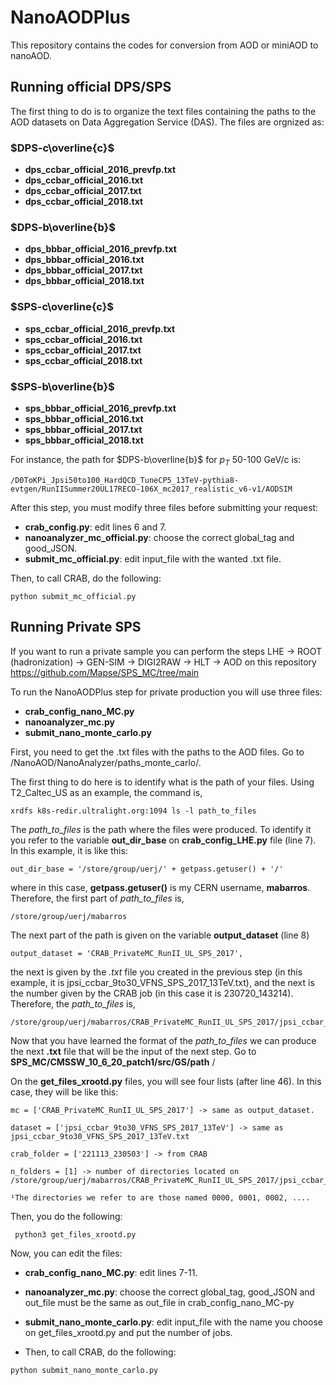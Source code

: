 # NanoAODPlus
This repository contains the codes for conversion from AOD or miniAOD to nanoAOD.

## Running official DPS/SPS

The first thing to do is to organize the text files containing the paths to the AOD datasets on Data Aggregation Service (DAS). The files are orgnized as:

### $DPS-c\overline{c}$

* **dps_ccbar_official_2016_prevfp.txt**
* **dps_ccbar_official_2016.txt**
* **dps_ccbar_official_2017.txt**
* **dps_ccbar_official_2018.txt**

### $DPS-b\overline{b}$

* **dps_bbbar_official_2016_prevfp.txt**
* **dps_bbbar_official_2016.txt**
* **dps_bbbar_official_2017.txt**
* **dps_bbbar_official_2018.txt**

### $SPS-c\overline{c}$

* **sps_ccbar_official_2016_prevfp.txt**
* **sps_ccbar_official_2016.txt**
* **sps_ccbar_official_2017.txt**
* **sps_ccbar_official_2018.txt**

### $SPS-b\overline{b}$

* **sps_bbbar_official_2016_prevfp.txt**
* **sps_bbbar_official_2016.txt**
* **sps_bbbar_official_2017.txt**
* **sps_bbbar_official_2018.txt**

For instance, the path for $DPS-b\overline{b}$ for $p_T$ 50-100 GeV/c is:

```
/D0ToKPi_Jpsi50to100_HardQCD_TuneCP5_13TeV-pythia8-evtgen/RunIISummer20UL17RECO-106X_mc2017_realistic_v6-v1/AODSIM
```
After this step, you must modify three files before submitting your request:

* **crab_config.py**: edit lines 6 and 7.
* **nanoanalyzer_mc_official.py**: choose the correct global_tag and good_JSON. 
* **submit_mc_official.py**: edit input_file with the wanted .txt file.

Then, to call CRAB, do the following:

```
python submit_mc_official.py
```
## Running Private SPS

If you want to run a private sample you can perform the steps LHE -> ROOT (hadronization) -> GEN-SIM -> DIGI2RAW -> HLT -> AOD on this repository https://github.com/Mapse/SPS_MC/tree/main

To run the NanoAODPlus step for private production you will use three files:

* **crab_config_nano_MC.py**
* **nanoanalyzer_mc.py**
* **submit_nano_monte_carlo.py**

First, you need to get the .txt files with the paths to the AOD files. Go to /NanoAOD/NanoAnalyzer/paths_monte_carlo/.

The first thing to do here is to identify what is the path of your files. Using T2_Caltec_US as an example, the command is,

```
xrdfs k8s-redir.ultralight.org:1094 ls -l path_to_files
```
The <i>path_to_files</i> is the path where the files were produced. To identify it you refer to the variable **out_dir_base** on **crab_config_LHE.py** file (line 7). In this example, it is like this:

```
out_dir_base = '/store/group/uerj/' + getpass.getuser() + '/'
```
where in this case, **getpass.getuser()** is my CERN username, **mabarros**. Therefore, the first part of <i>path_to_files</i> is,

```
/store/group/uerj/mabarros
```
The next part of the path is given on the variable **output_dataset** (line 8)

```
output_dataset = 'CRAB_PrivateMC_RunII_UL_SPS_2017',
```
the next is given by the *.txt* file you created in the previous step (in this example, it is jpsi_ccbar_9to30_VFNS_SPS_2017_13TeV.txt), and the next is the number given by the CRAB job (in this case it is 230720_143214). Therefore, the <i>path_to_files</i> is, 

```
/store/group/uerj/mabarros/CRAB_PrivateMC_RunII_UL_SPS_2017/jpsi_ccbar_9to30_VFNS_SPS_2017_13TeV/230720_143214
```
Now that you have learned the format of the <i>path_to_files</i> we can produce the next **.txt** file that will be the input of the next step. Go to **SPS_MC/CMSSW_10_6_20_patch1/src/GS/path**
/

On the **get_files_xrootd.py** files, you will see four lists (after line 46). In this case, they will be like this:

```
mc = ['CRAB_PrivateMC_RunII_UL_SPS_2017'] -> same as output_dataset.
    
dataset = ['jpsi_ccbar_9to30_VFNS_SPS_2017_13TeV'] -> same as jpsi_ccbar_9to30_VFNS_SPS_2017_13TeV.txt

crab_folder = ['221113_230503'] -> from CRAB  

n_folders = [1] -> number of directories located on /store/group/uerj/mabarros/CRAB_PrivateMC_RunII_UL_SPS_2017/jpsi_ccbar_9to30_VFNS_SPS_2017_13TeV/230720_143214¹

¹The directories we refer to are those named 0000, 0001, 0002, ....

```
Then, you do the following:

```
 python3 get_files_xrootd.py
```

Now, you can edit the files:

* **crab_config_nano_MC.py**: edit lines 7-11.
* **nanoanalyzer_mc.py**: choose the correct global_tag, good_JSON and out_file must be the same as out_file in crab_config_nano_MC-py 
* **submit_nano_monte_carlo.py**: edit input_file with the name you choose on get_files_xrootd.py and put the number of jobs.

* Then, to call CRAB, do the following:

```
python submit_nano_monte_carlo.py
```





